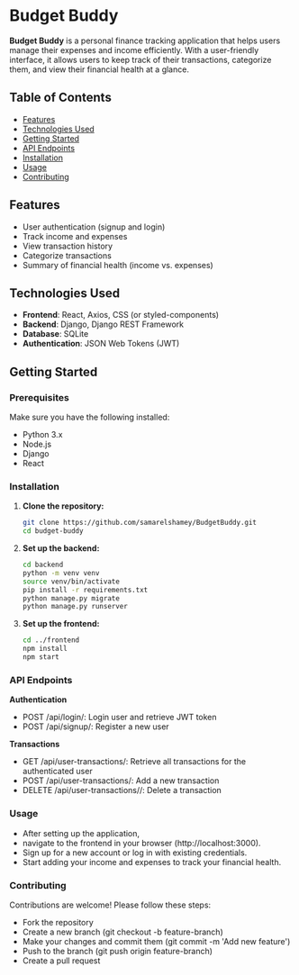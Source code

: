 # Budget Buddy

**Budget Buddy** is a personal finance tracking application that helps users manage their expenses and income efficiently. With a user-friendly interface, it allows users to keep track of their transactions, categorize them, and view their financial health at a glance.

## Table of Contents

- [Features](#features)
- [Technologies Used](#technologies-used)
- [Getting Started](#getting-started)
- [API Endpoints](#api-endpoints)
- [Installation](#installation)
- [Usage](#usage)
- [Contributing](#contributing)

## Features

- User authentication (signup and login)
- Track income and expenses
- View transaction history
- Categorize transactions
- Summary of financial health (income vs. expenses)

## Technologies Used

- **Frontend**: React, Axios, CSS (or styled-components)
- **Backend**: Django, Django REST Framework
- **Database**: SQLite
- **Authentication**: JSON Web Tokens (JWT)

## Getting Started

### Prerequisites

Make sure you have the following installed:

- Python 3.x
- Node.js
- Django
- React

### Installation

1. **Clone the repository:**

   ```bash
   git clone https://github.com/samarelshamey/BudgetBuddy.git
   cd budget-buddy

2. **Set up the backend:**
    ```bash
    cd backend
    python -m venv venv
    source venv/bin/activate
    pip install -r requirements.txt
    python manage.py migrate
    python manage.py runserver

3. **Set up the frontend:**
    ```bash
    cd ../frontend
    npm install
    npm start

### API Endpoints

**Authentication**
- POST /api/login/: Login user and retrieve JWT token
- POST /api/signup/: Register a new user

**Transactions**
- GET /api/user-transactions/: Retrieve all transactions for the authenticated user
- POST /api/user-transactions/: Add a new transaction
- DELETE /api/user-transactions/<id>/: Delete a transaction

### Usage
- After setting up the application, 
- navigate to the frontend in your browser (http://localhost:3000).
- Sign up for a new account or log in with existing credentials.
- Start adding your income and expenses to track your financial health.

### Contributing
Contributions are welcome! Please follow these steps:

- Fork the repository
- Create a new branch (git checkout -b feature-branch)
- Make your changes and commit them (git commit -m 'Add new feature')
- Push to the branch (git push origin feature-branch)
- Create a pull request
